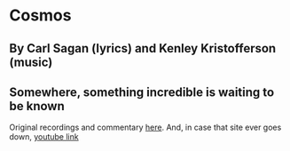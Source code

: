 #  Cosmos
## By Carl Sagan (lyrics) and Kenley Kristofferson (music)
## Somewhere, something incredible is waiting to be known

Original recordings and commentary [here](https://kenleykristofferson.com/music/cosmos/).  And, in case that site ever goes down, [youtube link](https://www.youtube.com/watch?time_continue=234&v=86lEeSn6BjQ)